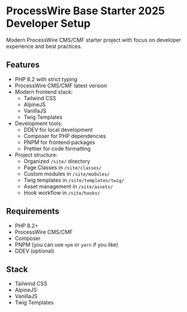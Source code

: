 # ProcessWire Base Starter 2025 Developer Setup

Modern ProcessWire CMS/CMF starter project with focus on developer experience and best practices.

## Features

- PHP 8.2 with strict typing
- ProcessWire CMS/CMF latest version
- Modern frontend stack:
  - Tailwind CSS
  - AlpineJS
  - VanillaJS
  - Twig Templates
- Development tools:
  - DDEV for local development
  - Composer for PHP dependencies
  - PNPM for frontend packages
  - Prettier for code formatting
- Project structure:
  - Organized `/site/` directory
  - Page Classes in `/site/classes/`
  - Custom modules in `/site/modules/`
  - Twig templates in `/site/templates/twig/`
  - Asset management in `/site/assets/`
  - Hook workflow in `/site/hooks/`

## Requirements

- PHP 8.2+
- ProcessWire CMS/CMF
- Composer
- PNPM (you can use `npm` or `yarn` if you like)
- DDEV (optional)

## Stack

- Tailwind CSS
- AlpineJS
- VanillaJS
- Twig Templates
